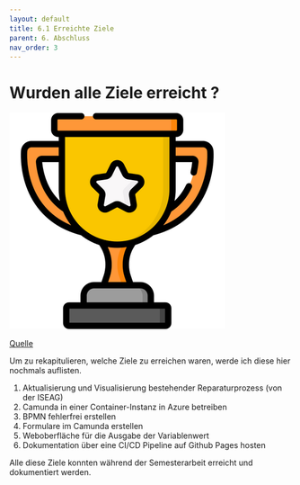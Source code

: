 ```yaml
---
layout: default
title: 6.1 Erreichte Ziele
parent: 6. Abschluss
nav_order: 3
---
```


# Wurden alle Ziele erreicht ?

![ISO9001](../../ressources/bilder/rsz_trophy.png)

[Quelle](../Quellenverzeichnis/index.md#erreichte-ziele)

Um zu rekapitulieren, welche Ziele zu erreichen waren, werde ich diese hier nochmals auflisten.

1. Aktualisierung und Visualisierung bestehender Reparaturprozess (von der ISEAG)  
1. Camunda in einer Container-Instanz in Azure betreiben  
2. BPMN fehlerfrei erstellen  
3. Formulare im Camunda erstellen  
4. Weboberfläche für die Ausgabe der Variablenwert  
5. Dokumentation über eine CI/CD Pipeline auf Github Pages hosten

Alle diese Ziele konnten während der Semesterarbeit erreicht und dokumentiert werden.